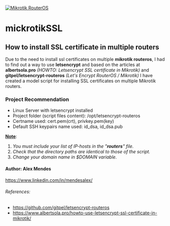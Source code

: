 [![Mikrotik RouterOS](https://hsto.org/webt/mg/mo/7b/mgmo7bqmpjknknd1ahsjyd5uebk.png "Mikrotik RouterOS")](https://mikrotik.com/download "Mikrotik RouterOS")

# mickrotikSSL
## How to install SSL certificate in multiple routers

Due to the need to install ssl certificates on multiple <b>mikrotik routeros</b>, I had to find out a way to use <b>letsencrypt</b> and based on the articles at <b>albertsola.pro</b> <i>(HOWTO: Letsencrypt SSL certificate in Mikrotik)</i> and <b>gitpel/letsencrypt-routeros</b> <i>(Let's Encrypt RouterOS / Mikrotik)</i> I have created a model script for installing SSL certificates on multiple Mikrotik routers.

### Project Recommendation
- Linux Server with letsencrypt installed
- Project folder (script files content): /opt/letsencrypt-routeros
- Certname used: cert.pem(crt), privkey.pem(key)
- Default SSH keypairs name used:  id_dsa, id_dsa.pub

<u>**Note**</u>: 
1. <i>You must include your list of IP-hosts in the "**routers**" file.</i>
2. <i>Check that the directory paths are identical to those of the script.</i>
3. <i>Change your domain name in $DOMAIN variable.</i>

#### Author: Alex Mendes
https://www.linkedin.com/in/mendesalex/

###### References:

- https://github.com/gitpel/letsencrypt-routeros
- https://www.albertsola.pro/howto-use-letsencrypt-ssl-certificate-in-mikrotik/
